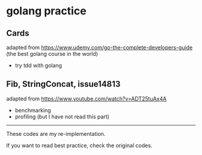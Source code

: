 # golang practice

## Cards

adapted from https://www.udemy.com/go-the-complete-developers-guide (the best golang course in the world)

* try tdd with golang

## Fib, StringConcat, issue14813

adapted from https://www.youtube.com/watch?v=ADT25tuAx4A

* benchmarking
* profiling (but I have not read this part)


---
These codes are my re-implementation.

If you want to read best practice, check the original codes.